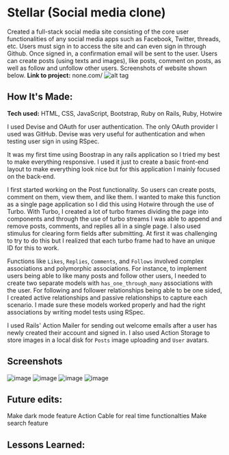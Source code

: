 # Stellar (Social media clone)
Created a full-stack social media site consisting of the core user functionalities of any social media apps such as Facebook, Twitter, threads, etc.
Users must sign in to access the site and can even sign in through Github. Once signed in, a confirmation email will be sent to the user. Users can create posts (using texts and images), like posts, comment on posts, as well as follow and unfollow other users. 
Screenshots of website shown below.
**Link to project:** none.com/
![alt tag](http://placecorgi.com/1200/650)
## How It's Made:

**Tech used:** HTML, CSS, JavaScript, Bootstrap, Ruby on Rails, Ruby, Hotwire

I used Devise and OAuth for user authentication. The only OAuth provider I used was GitHub. Devise was very useful for authentication and when testing user sign in using RSpec.

It was my first time using Boostrap in any rails application so I tried my best to make everything responsive. I used it just to create a basic front-end layout to make everything look nice but for this application I mainly focused on the back-end.

I first started working on the Post functionality. So users can create posts, comment on them, view them, and like them. I wanted to make this function as a single page application so I did this using Hotwire through the use of Turbo. With Turbo, I created a lot of turbo frames dividing the page into components and through the use of turbo streams I was able to append and remove posts, comments, and replies all in a single page. I also used stimulus for clearing form fields after submitting. At first it was challenging to try to do this but I realized that each turbo frame had to have an unique ID for this to work.

Functions like `Likes`, `Replies`, `Comments`, and `Follows` involved complex associations and polymorphic associations. For instance, to implement users being able to like many posts and follow other users, I needed to create two separate models with `has_one_through_many` associations with the user. For following and follower relationships being able to be one sided, I created active relationships and passive relationships to capture each scenario. I made sure these models worked properly and had the right associations by writing model tests using RSpec.

I used Rails' Action Mailer for sending out welcome emails after a user has newly created their account and signed in. I also used Action Storage to store images in a local disk for `Posts` image uploading and `User` avatars.
## Screenshots
![image](https://github.com/kenyounot123/Social-media-clone/assets/70028795/42b331ac-c7b8-4f67-9099-241a1cb35c54)
![image](https://github.com/kenyounot123/Social-media-clone/assets/70028795/c6f295de-2284-4d98-835a-1355e9b95fcf)
![image](https://github.com/kenyounot123/Social-media-clone/assets/70028795/0e7fbe08-63ae-4f98-a9b8-fb4452a9e672)
![image](https://github.com/kenyounot123/Social-media-clone/assets/70028795/81e5c1cc-550d-41ff-9188-f4649f279a71)
## Future edits:
Make dark mode feature
Action Cable for real time functionalties
Make search feature
## Lessons Learned:

